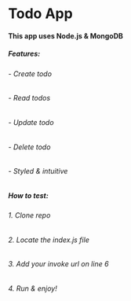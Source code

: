 # Todo App
#### This app uses Node.js & MongoDB
##### Features:
###### - Create todo
###### - Read todos
###### - Update todo
###### - Delete todo
###### - Styled & intuitive

##### How to test:
###### 1. Clone repo
###### 2. Locate the index.js file
###### 3. Add your invoke url on line 6
###### 4. Run & enjoy!
